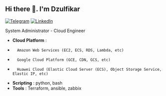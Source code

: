 ## Hi there 👋. I'm Dzulfikar
[![Telegram](https://img.shields.io/static/v1?label=%20&message=Telegram&logo=Telegram&style=flat&labelColor=grey)](https://t.me/epacix)
[![LinkedIn](https://img.shields.io/static/v1?label=%20&message=LinkedIn&logo=LinkedIn&style=flat&labelColor=grey)](https://www.linkedin.com/in/dzulfi/)

System Administrator - Cloud Engineer

- **Cloud Platform** : 
-       Amazon Web Services (EC2, ECS, RDS, Lambda, etc) 
-       Google Cloud Platform (GCE, CDN, GCS, etc) 
-       Huawei Cloud (Elastic Cloud Server (ECS), Object Storage Service, Elastic IP, etc)
- **Scripting** : python, bash
- **Tools** : Terraform, ansible, zabbix
